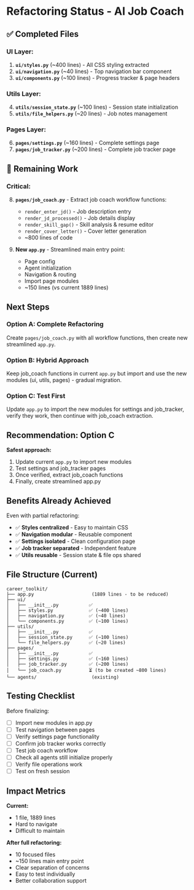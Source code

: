 # Refactoring Status - AI Job Coach

## ✅ Completed Files

### UI Layer:
1. **`ui/styles.py`** (~400 lines) - All CSS styling extracted
2. **`ui/navigation.py`** (~40 lines) - Top navigation bar component
3. **`ui/components.py`** (~100 lines) - Progress tracker & page headers

### Utils Layer:
4. **`utils/session_state.py`** (~100 lines) - Session state initialization
5. **`utils/file_helpers.py`** (~20 lines) - Job notes management

### Pages Layer:
6. **`pages/settings.py`** (~160 lines) - Complete settings page
7. **`pages/job_tracker.py`** (~200 lines) - Complete job tracker page

## 🔄 Remaining Work

### Critical:
8. **`pages/job_coach.py`** - Extract job coach workflow functions:
   - `render_enter_jd()` - Job description entry
   - `render_jd_processed()` - Job details display
   - `render_skill_gap()` - Skill analysis & resume editor
   - `render_cover_letter()` - Cover letter generation
   - ~800 lines of code

9. **New `app.py`** - Streamlined main entry point:
   - Page config
   - Agent initialization  
   - Navigation & routing
   - Import page modules
   - ~150 lines (vs current 1889 lines)

## Next Steps

### Option A: Complete Refactoring
Create `pages/job_coach.py` with all workflow functions, then create new streamlined `app.py`.

### Option B: Hybrid Approach  
Keep job_coach functions in current `app.py` but import and use the new modules (ui, utils, pages) - gradual migration.

### Option C: Test First
Update `app.py` to import the new modules for settings and job_tracker, verify they work, then continue with job_coach extraction.

## Recommendation: Option C

**Safest approach:**
1. Update current `app.py` to import new modules
2. Test settings and job_tracker pages
3. Once verified, extract job_coach functions
4. Finally, create streamlined app.py

## Benefits Already Achieved

Even with partial refactoring:
- ✅ **Styles centralized** - Easy to maintain CSS
- ✅ **Navigation modular** - Reusable component
- ✅ **Settings isolated** - Clean configuration page
- ✅ **Job tracker separated** - Independent feature
- ✅ **Utils reusable** - Session state & file ops shared

## File Structure (Current)

```
career_toolkit/
├── app.py                     (1889 lines - to be reduced)
├── ui/
│   ├── __init__.py           ✅
│   ├── styles.py             ✅ (~400 lines)
│   ├── navigation.py         ✅ (~40 lines)
│   └── components.py         ✅ (~100 lines)
├── utils/
│   ├── __init__.py           ✅
│   ├── session_state.py      ✅ (~100 lines)
│   └── file_helpers.py       ✅ (~20 lines)
├── pages/
│   ├── __init__.py           ✅
│   ├── settings.py           ✅ (~160 lines)
│   ├── job_tracker.py        ✅ (~200 lines)
│   └── job_coach.py          ⏳ (to be created ~800 lines)
└── agents/                    (existing)
```

## Testing Checklist

Before finalizing:
- [ ] Import new modules in app.py
- [ ] Test navigation between pages
- [ ] Verify settings page functionality
- [ ] Confirm job tracker works correctly
- [ ] Test job coach workflow
- [ ] Check all agents still initialize properly
- [ ] Verify file operations work
- [ ] Test on fresh session

## Impact Metrics

**Current:**
- 1 file, 1889 lines
- Hard to navigate
- Difficult to maintain

**After full refactoring:**
- 10 focused files
- ~150 lines main entry point
- Clear separation of concerns
- Easy to test individually
- Better collaboration support
